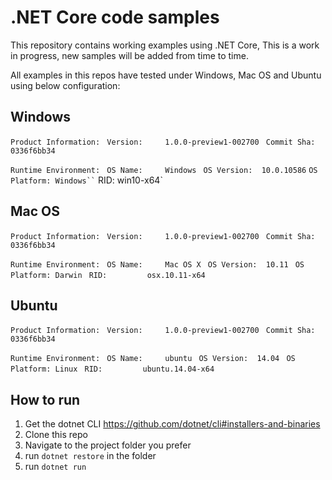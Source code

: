﻿.NET Core code samples
======================

This repository contains working examples using .NET Core, This is a work in progress, new samples will be added from time to time.

All examples in this repos have tested under Windows, Mac OS and Ubuntu using below configuration:


Windows
-------------------
`Product Information:`
` Version:     1.0.0-preview1-002700`
` Commit Sha:  0336f6bb34`

`Runtime Environment:`
` OS Name:     Windows`
` OS Version:  10.0.10586`
` OS Platform: Windows``
` RID:         win10-x64`
 
 
 Mac OS
-------------------
`Product Information:`
` Version:     1.0.0-preview1-002700`
` Commit Sha:  0336f6bb34`

`Runtime Environment:`
` OS Name:     Mac OS X`
` OS Version:  10.11`
` OS Platform: Darwin`
` RID:         osx.10.11-x64`
 
 
 Ubuntu
-------------------
`Product Information:`
` Version:     1.0.0-preview1-002700`
` Commit Sha:  0336f6bb34`

`Runtime Environment:`
` OS Name:     ubuntu`
` OS Version:  14.04`
` OS Platform: Linux`
` RID:         ubuntu.14.04-x64`
 
 
 
## How to run

1. Get the dotnet CLI https://github.com/dotnet/cli#installers-and-binaries
2. Clone this repo
3. Navigate to the project folder you prefer
4. run `dotnet restore` in the folder
5. run `dotnet run`
